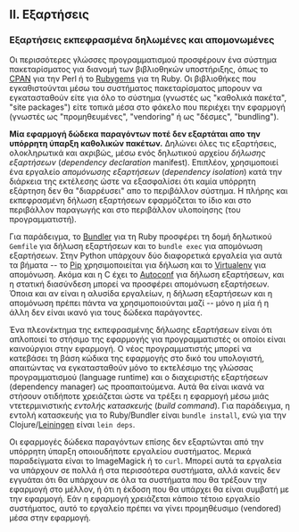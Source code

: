 ## II. Εξαρτήσεις

### Εξαρτήσεις εκπεφρασμένα δηλωμένες και απομονωμένες

Οι περισσότερες γλώσσες προγραμματισμού προσφέρουν ένα σύστημα πακεταρίσματος για διανομή των βιβλιοθηκών υποστήριξης, όπως το [CPAN](http://www.cpan.org/) για την Perl ή το [Rubygems](http://rubygems.org/) για τη Ruby.  Οι βιβλιοθήκες που εγκαθιστούνται μέσω του συστήματος πακεταρίσματος μπορουν να εγκατασταθούν είτε για όλο το σύστημα (γνωστές ως "καθολικά πακέτα", "site packages") είτε τοπικά μέσα στο φάκελο που περιέχει την εφαρμογή (γνωστές ως "προμηθευμένες", "vendoring" ή ως "δέσμες", "bundling").

**Μία εφαρμογή δώδεκα παραγόντων ποτέ δεν εξαρτάται απο την υπόρρητη ύπαρξη καθολικών πακέτων.**  Δηλώνει όλες τις εξαρτήσεις, ολοκληρωτικά και ακριβώς, μέσω ενός δηλωτικού αρχείου *δήλωσης εξαρτήσεων* (*dependency declaration* manifest).  Επιπλέον, χρησιμοποιεί ένα εργαλείο *απομόνωσης εξαρτήσεων* (*dependency isolation*) κατά την διάρκεια της εκτέλεσης ώστε να εξασφαλίσει ότι καμία υπόρρητη εξάρτηση δεν θα "διαρρέυσει" απο το περιβάλλον σύστημα.  Η πλήρης και εκπεφρασμένη δήλωση εξαρτήσεων εφαρμόζεται το ίδιο και στο περιβάλλον παραγωγής και στο περιβάλλον υλοποίησης (του προγραμματιστή).

Για παράδειγμα, το [Bundler](https://bundler.io/) για τη Ruby προσφέρει τη δομή δηλωτικού `Gemfile` για δήλωση εξαρτήσεων  και το `bundle exec` για απομόνωση εξαρτήσεων.  Στην Python υπάρχουν δύο διαφορετικά εργαλεία για αυτά τα βήματα -- το [Pip](http://www.pip-installer.org/en/latest/) χρησιμοποιείται για δήλωση και το [Virtualenv](http://www.virtualenv.org/en/latest/) για απομόνωση.  Ακόμα και η C έχει το [Autoconf](http://www.gnu.org/s/autoconf/) για δήλωση εξαρτήσεων, και η στατική διασύνδεση μπορεί να προσφέρει απομόνωση εξαρτήσεων.  Όποια και αν είναι η αλυσίδα εργαλείων, η δήλωση εξαρτήσεων και η απομόνωση πρέπει πάντα να χρησιμοποιούνται μαζί -- μόνο η μία ή η άλλη δεν είναι ικανό για τους δώδεκα παράγοντες.

Ένα πλεονέκτημα της εκπεφρασμένης δήλωσης εξαρτήσεων είναι ότι απλοποιεί το στήσιμο της εφαρμογής για προγραμματιστές οι οποίοι είναι καινούργιοι στην εφαρμογή.  Ο νέος προγραμματιστής μπορεί να κατεβάσει τη βάση κώδικα της εφαρμογής στο δικό  του υπολογιστή, απαιτώντας να εγκατασταθούν μόνο το εκτελέσιμο της γλώσσας προγραμματισμού (language runtime) και ο διαχειριστής εξαρτήσεων (dependency manager) ως προαπαιτούμενα.  Αυτά θα είναι ικανά να στήσουν οτιδήποτε χρειάζεται ώστε να τρέξει η εφαρμογή μέσω μιάς ντετερμινιστικής *εντολής κατασκευής* (*build command*).  Για παράδειγμα, η εντολή κατασκευής για το Ruby/Bundler είναι `bundle install`, ενώ για την Clojure/[Leiningen](https://github.com/technomancy/leiningen#readme) είναι `lein deps`.

Οι εφαρμογές δώδεκα παραγόντων επίσης δεν εξαρτώνται από την υπόρρητη ύπαρξη οποιουδήποτε εργαλείου συστήματος.  Μερικά παραδείγματα είναι το ImageMagick ή το `curl`.  Μπορεί αυτά τα εργαλεία να υπάρχουν σε πολλά ή στα περισσότερα συστήματα, αλλά κανείς δεν εγγυάται ότι θα υπάρχουν σε όλα τα συστήματα που θα τρέξουν την εφαρμογή στο μέλλον, ή ότι η έκδοση που θα υπάρχει θα είναι συμβατή με την εφαρμογή.  Εάν η εφαρμογή χρειάζεται κάποιο τέτοιο εργαλείο συστήματος, αυτό το εργαλείο πρέπει να γίνει προμηθέυσιμο (vendored) μέσα στην εφαρμογή.
